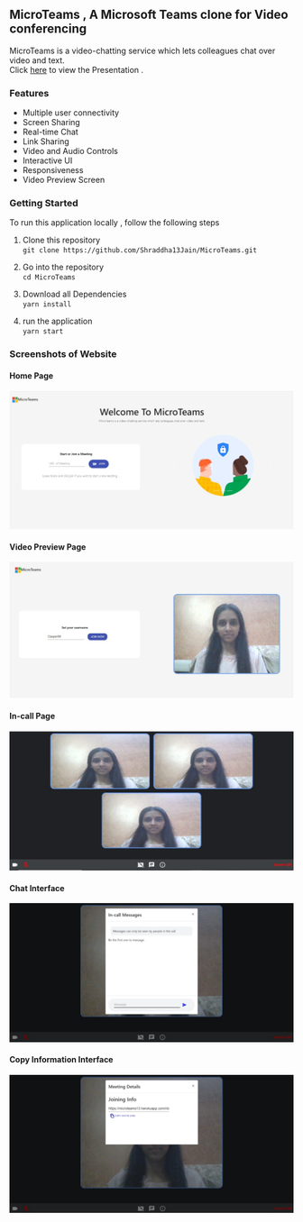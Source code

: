 ## MicroTeams , A Microsoft Teams clone for Video conferencing
MicroTeams is a video-chatting service which lets colleagues chat over video and text.  
Click [here](https://www.canva.com/design/DAEjaQyOF20/na4Sh6mHr3PNVd0nffilWA/view?utm_content=DAEjaQyOF20&utm_campaign=designshare&utm_medium=link&utm_source=sharebutton) to view the Presentation .

### Features
- Multiple user connectivity
- Screen Sharing
- Real-time Chat
- Link Sharing
- Video and Audio Controls
- Interactive UI
- Responsiveness
- Video Preview Screen

### Getting Started
To run this application locally , follow the following steps 

1. Clone this repository  
  ` git clone https://github.com/Shraddha13Jain/MicroTeams.git `

2. Go into the repository  
   ` cd MicroTeams `

3. Download all Dependencies  
   ` yarn install `

4. run the application   
  ` yarn start `
                        

### Screenshots of Website
#### Home Page
<img src="/images/home.jpeg"/>

#### Video Preview Page
<img src="/images/videoPreview.jpeg"/>

#### In-call Page
<img src="/images/inCall.jpeg"/>

#### Chat Interface
<img src="/images/chat.jpeg"/>

#### Copy Information Interface
<img src="/images/meetingDetails.jpeg"/>